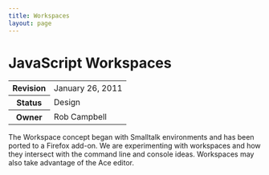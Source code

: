 ```yaml
---
title: Workspaces
layout: page
---
```


# JavaScript Workspaces #

<table class="metadata">
    <tr><th>Revision</th><td>January 26, 2011</td></tr>
    <tr><th>Status</th><td>Design</td></tr>
    <tr><th>Owner</th><td>Rob Campbell</td></tr>
</table>

The Workspace concept began with Smalltalk environments and has been ported
to a Firefox add-on. We are experimenting with workspaces and how they
intersect with the command line and console ideas. Workspaces may also take
advantage of the Ace editor.